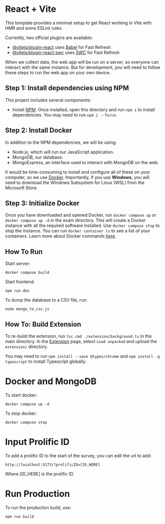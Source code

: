 # React + Vite

This template provides a minimal setup to get React working in Vite with HMR and some ESLint rules.

Currently, two official plugins are available:

- [@vitejs/plugin-react](https://github.com/vitejs/vite-plugin-react/blob/main/packages/plugin-react/README.md) uses [Babel](https://babeljs.io/) for Fast Refresh
- [@vitejs/plugin-react-swc](https://github.com/vitejs/vite-plugin-react-swc) uses [SWC](https://swc.rs/) for Fast Refresh


When we collect data, the web app will be run on a server, so everyone can interact with the same instance. But for development, you will need to follow these steps to run the web app on your own device.

## Step 1: Install dependencies using NPM

This project includes several components:

- Install [NPM](https://www.npmjs.com/). Once installed, open this directory and run `npm i` to install dependencies. You may need to run `npm i --force`.

## Step 2: Install Docker
In addition to the NPM dependencies, we will be using:
- Node.js, which will run our JavaScript application.
- MongoDB, our database.
- MongoExpress, an interface used to interact with MongoDB on the web.

It would be time-consuming to install and configure all of these on your computer, so we use [Docker](https://docs.docker.com/get-docker/). Importantly, if you use **Windows**, you will need to download the Windows Subsystem for Linux (WSL) from the Microsoft Store.

## Step 3: Initialize Docker

Once you have downloaded and opened Docker, run `docker compose up` or `docker compose up -d` in the exam directory. This will create a Docker instance with all the required software installed. Use `docker compose stop` to stop the instance. You can run `docker container ls` to see a list of your containers. Learn more about Docker commands [here](https://docs.docker.com/engine/reference/commandline/container_ls/).


## How To Run

Start server:
```
docker compose build
```
Start frontend:
```
npm run dev
```

To dump the database to a CSV file, run:
```
node mongo_to_csv.js
```

## How To: Build Extension

To re-build the extension, run `tsc.cmd ./extension/background.ts` in the main directory. In the [Extension](chrome://extensions/) page, select `Load unpacked` and upload the `extension/` directory.

You may need to run `npm install --save @types/chrome` and `npm install -g typescript` to install Typescript globally.

# Docker and MongoDB

To start docker:

```
docker compose up -d
```

To stop docker:

```
docker compose stop
```

# Input Prolific ID

To add a prolific ID to the start of the survey, you can edit the url to add:
```
http://localhost:5173/?prolificID=[ID_HERE]
```
Where [ID_HERE] is the prolific ID.

# Run Production

To run the production build, use: 

```
npm run build
```
